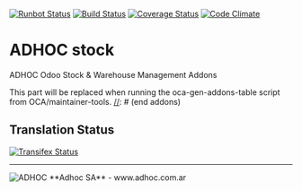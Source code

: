 [![Runbot Status](http://runbot.adhoc.com.ar/runbot/badge/flat/3/9.0.svg)](http://runbot.adhoc.com.ar/runbot/repo/github-com-ingadhoc-stock-3)
[![Build Status](https://travis-ci.org/ingadhoc/stock.svg?branch=9.0)](https://travis-ci.org/ingadhoc/stock)
[![Coverage Status](https://coveralls.io/repos/ingadhoc/stock/badge.png?branch=9.0)](https://coveralls.io/r/ingadhoc/stock?branch=9.0)
[![Code Climate](https://codeclimate.com/github/ingadhoc/stock/badges/gpa.svg)](https://codeclimate.com/github/ingadhoc/stock)

# ADHOC stock

ADHOC Odoo Stock & Warehouse Management Addons

[//]: # (addons)
This part will be replaced when running the oca-gen-addons-table script from OCA/maintainer-tools.
[//]: # (end addons)

Translation Status
------------------
[![Transifex Status](https://www.transifex.com/projects/p/ingadhoc-stock-8-9-0/chart/image_png)](https://www.transifex.com/projects/p/ingadhoc-stock-9-0)

----

<img alt="ADHOC" src="http://fotos.subefotos.com/83fed853c1e15a8023b86b2b22d6145bo.png" />
**Adhoc SA** - www.adhoc.com.ar
